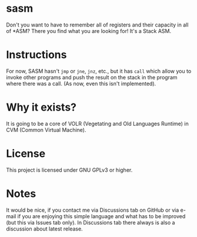 # sasm
Don't you want to have to remember all of registers and their capacity in all of *ASM? There you find what you are looking for!
It's a Stack ASM.

# Instructions
For now, SASM hasn't `jmp` or `jne`, `jnz`, etc., but it has `call` which allow you to invoke other programs and push the result on the stack in the program where there was a call. (As now, even this isn't implemented).

# Why it exists?
It is going to be a core of VOLR (Vegetating and Old Languages Runtime) in CVM (Common Virtual Machine).

# License
This project is licensed under GNU GPLv3 or higher.

# Notes
It would be nice, if you contact me via Discussions tab on GitHub or via e-mail if you are enjoying this simple language and what has to be improved (but this via Issues tab only).
In Discussions tab there always is also a discussion about latest release.
